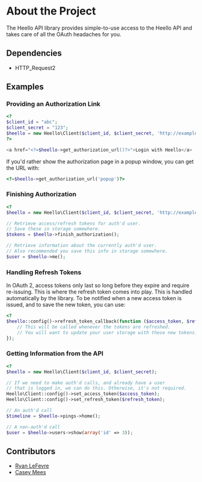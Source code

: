 # About the Project

The Heello API library provides simple-to-use access to the Heello API and takes care of all the OAuth headaches for you.

## Dependencies

* HTTP_Request2

## Examples

### Providing an Authorization Link

```php
<?
$client_id = "abc";
$client_secret = "123";
$heello = new Heello\Client($client_id, $client_secret, 'http://example.com/finish');
?>

<a href="<?=$heello->get_authorization_url()?>">Login with Heello</a>
```

If you'd rather show the authorization page in a popup window, you can get the URL with:

```php
<?=$heello->get_authorization_url('popup')?>
```

### Finishing Authorization

```php
<?
$heello = new Heello\Client($client_id, $client_secret, 'http://example.com/finish');

// Retrieve access/refresh tokens for auth'd user.
// Save these in storage somewhere.
$tokens = $heello->finish_authorization();

// Retrieve information about the currently auth'd user.
// Also recommended you save this info in storage somewhere.
$user = $heello->me();
```

### Handling Refresh Tokens

In OAuth 2, access tokens only last so long before they expire and require re-issuing. This is where the refresh token comes into play. This is handled automatically by the library. To be notified when a new access token is issued, and to save the new token, you can use:

```php
<?
$heello::config()->refresh_token_callback(function ($access_token, $refresh_token) {
	// This will be called whenever the tokens are refreshed.
	// You will want to update your user storage with these new tokens.
});
``` 

### Getting Information from the API

```php
<?
$heello = new Heello\Client($client_id, $client_secret);

// If we need to make auth'd calls, and already have a user
// that is logged in, we can do this. Otherwise, it's not required.
Heello\Client::config()->set_access_token($access_token);
Heello\Client::config()->set_refresh_token($refresh_token);

// An auth'd call
$timeline = $heello->pings->home();

// A non-auth'd call
$user = $heello->users->show(array('id' => 3));
```

## Contributors

* [Ryan LeFevre](http://heello.com/meltingice)
* [Casey Mees](http://heello.com/muzzlefur)